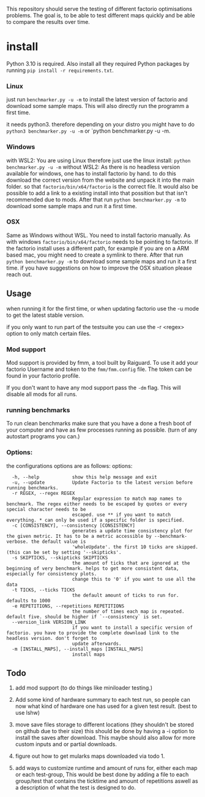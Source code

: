 This repository should serve the testing of different factorio optimisations problems.
The goal is, to be able to test different maps quickly and be able to compare the results over time.  

# install
Python 3.10 is required.
Also install all they required Python packages by running `pip install -r requirements.txt`.
### Linux
just run `benchmarker.py -u -m` to install the latest version of factorio and download some sample maps. This will also directly run the programm a first time.

it needs python3. therefore depending on your distro you might have to do `python3 benchmarker.py -u -m` or `python benchmarker.py -u -m.
### Windows
with WSL2:
You are using Linux therefore just use the linux install: `python benchmarker.py -u -m`
without WSL2:
As there is no headless version available for windows, one has to install factorio by hand. to do this download the correct version from the website and unpack it into the main folder. so that `factorio/bin/x64/factorio` is the correct file. It would also be possible to add a link to a existing install into that possition but that isn't recommended due to mods.
After that run `python benchmarker.py -m` to download some sample maps and run it a first time.

### OSX
Same as Windows without WSL. You need to install factorio manually. As with windows `factorio/bin/x64/factorio` needs to be pointing to factorio. If the factorio install uses a different path, for example if you are on a ARM based mac, you might need to create a symlink to there.
After that run `python benchmarker.py -m` to download some sample maps and run it a first time.
if you have suggestions on how to improve the OSX situation please reach out.
## Usage

when running it for the first time, or when updating factorio use the -u mode to get the latest stable version.

if you only want to run part of the testsuite you can use the -r \<regex> option to only match certain files.

### Mod support
Mod support is provided by fmm, a tool built by Raiguard. To use it add your factorio Username and token to the `fmm/fmm.config` file. The token can be found in your factorio profile.

If you don't want to have any mod support pass the `-dm` flag. This will disable all mods for all runs.  

### running benchmarks
To run clean benchmarks make sure that you have a done a fresh boot of your computer and have as few processes running as possible. (turn of any autostart programs you can.)

### Options:
the configurations options are as follows:
options:
```
  -h, --help            show this help message and exit
  -u, --update          Update Factorio to the latest version before running benchmarks.
  -r REGEX, --regex REGEX
                        Regular expression to match map names to benchmark. The regex either needs to be escaped by quotes or every special character needs to be
                        escaped. use ** if you want to match everything. * can only be used if a specific folder is specified.
  -c [CONSISTENCY], --consistency [CONSISTENCY]
                        generates a update time consistency plot for the given metric. It has to be a metric accessible by --benchmark-verbose. the default value is
                        'wholeUpdate'. the first 10 ticks are skipped.(this can be set by setting '--skipticks'.
  -s SKIPTICKS, --skipticks SKIPTICKS
                        the amount of ticks that are ignored at the beginning of very benchmark. helps to get more consistent data, especially for consistency plots.
                        change this to '0' if you want to use all the data
  -t TICKS, --ticks TICKS
                        the default amount of ticks to run for. defaults to 1000
  -e REPETITIONS, --repetitions REPETITIONS
                        the number of times each map is repeated. default five. should be higher if `--consistency` is set.
  --version_link VERSION_LINK
                        if you want to install a specific version of factorio. you have to provide the complete download link to the headless version. don't forget to
                        update afterwards.
  -m [INSTALL_MAPS], --install_maps [INSTALL_MAPS]
                        install maps
```

## Todo

1) add mod support (to do things like miniloader testing.)
2) Add some kind of hardware summary to each test run, so people can now what kind of hardware one has used for a given test result. (best to use lshw)
2) move save files storage to different locations (they shouldn't be stored on github due to their size)
this should be done by having a -i option to install the saves after download. This maybe should also allow for more custom inputs and or partial downloads.
4) figure out how to get mularks maps downloaded via todo 1.

5) add ways to customize runtime and amount of runs for, either each map or each test-group, This would be best done by adding a file to each group/test that contains the ticktime and amount of repetitions aswell as a description of what the test is designed to do.
